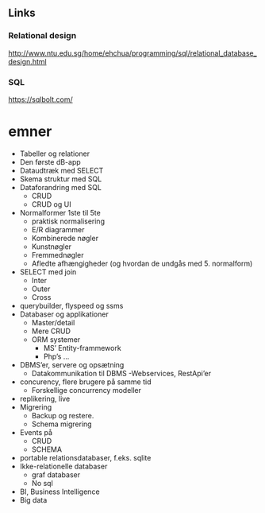 

## Links

### Relational design
http://www.ntu.edu.sg/home/ehchua/programming/sql/relational_database_design.html

### SQL
https://sqlbolt.com/

# emner

- Tabeller og relationer
- Den første dB-app
- Dataudtræk med SELECT
- Skema struktur med SQL
- Dataforandring med SQL
	- CRUD
	- CRUD og UI
- Normalformer 1ste til 5te
	- praktisk normalisering
	- E/R diagrammer
	- Kombinerede nøgler
	- Kunstnøgler
	- Fremmednøgler
	- Afledte afhængigheder (og hvordan de undgås med 5. normalform)
- SELECT med join
	- Inter
	- Outer
	- Cross
- querybuilder, flyspeed og ssms
- Databaser og applikationer
	- Master/detail
	- Mere CRUD
	- ORM systemer
		- MS’ Entity-frammework
		- Php’s ...
- DBMS’er, servere og opsætning
	- Datakommunikation til DBMS
-Webservices, RestApi’er
- concurency, flere brugere på samme tid
	- Forskellige concurrency modeller
- replikering, live
- Migrering
	- Backup og restere.
	- Schema migrering
- Events på 
	- CRUD
	- SCHEMA
- portable relationsdatabaser, f.eks. sqlite
- Ikke-relationelle databaser
	- graf databaser
	- No sql
- BI, Business Intelligence
- Big data
